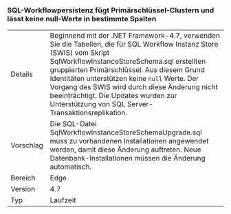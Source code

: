 ### <a name="workflow-sql-persistence-adds-primary-key-clusters-and-disallows-null-values-in-some-columns"></a>SQL-Workflowpersistenz fügt Primärschlüssel-Clustern und lässt keine null-Werte in bestimmte Spalten

|   |   |
|---|---|
|Details|Beginnend mit der .NET Framework-4.7, verwenden Sie die Tabellen, die für SQL Workflow Instanz Store (SWIS) vom Skript SqlWorkflowInstanceStoreSchema.sql erstellten gruppierten Primärschlüssel. Aus diesem Grund Identitäten unterstützen keine <code>null</code> Werte. Der Vorgang des SWIS wird durch diese Änderung nicht beeinträchtigt. Die Updates wurden zur Unterstützung von SQL Server-Transaktionsreplikation.|
|Vorschlag|Die SQL-Datei SqlWorkflowInstanceStoreSchemaUpgrade.sql muss zu vorhandenen Installationen angewendet werden, damit diese Änderung auftreten. Neue Datenbank-Installationen müssen die Änderung automatisch.|
|Bereich|Edge|
|Version|4.7|
|Typ|Laufzeit|

